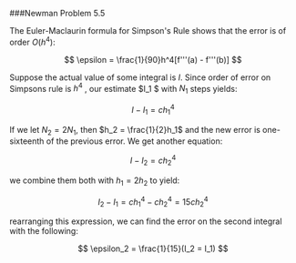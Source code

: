 ###Newman Problem 5.5

The Euler-Maclaurin formula for Simpson's Rule shows that the error is of order $O(h^4)$:

$$
\epsilon = \frac{1}{90}h^4[f'''(a) - f'''(b)]
$$

Suppose the actual value of some integral is $I$. Since order of error on Simpsons rule is $h^4$ , our estimate $I_1 $ with $N_1$ steps yields:

$$
I - I_1 = ch_1^4
$$

If we let $N_2 = 2N_1$, then $h_2 = \frac{1}{2}h_1$ and the new error is one-sixteenth of the previous error. We get another equation:

$$
I - I_2 = ch_2^4
$$

we combine them both with $h_1 = 2h_2$ to yield:

$$
I_2 - I_1 = ch_1^4 - ch_2^4 = 15ch_2^4
$$

rearranging this expression, we can find the error on the second integral with the following:

$$
\epsilon_2 = \frac{1}{15}(I_2 = I_1)
$$
